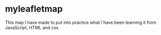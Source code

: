 # myleafletmap
This map I have made to put into practice what I have been learning it from JavaScript, HTML and css.
